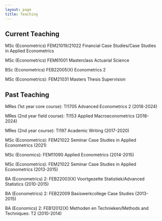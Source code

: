 ```yaml
---
layout: page
title: Teaching
---
```


Current Teaching
----------------

MSc (Econometrics) FEM21019/21022 Financial Case Studies/Case Studies in Applied Econometrics

MSc (Econometrics) FEM61001 Masterclass Actuarial Science

BSc (Econometrics) FEB22005(X) Econometrics 2

MSc (Econometrics): FEM21031 Masters Thesis Supervision

Past Teaching
-------------

MRes (1st year core course): TI1705 Advanced Econometrics 2 (2018-2024)

MRes (2nd year field course): TI153 Applied Macroeconometrics (2018-2024)

MRes (2nd year course): TI197 Academic Writing (2017-2020)

MSc (Econometrics): FEM21022 Seminar Case Studies in Applied Econometrics (2021)

MSc (Economics): FEM11090 Applied Econometrics (2014-2015)

MSc (Econometrics): FEM21022 Seminar Case Studies in Applied Econometrics (2013-2015)

BA (Econometrics) 2: FEB22003(X) Voortgezette Statistiek/Advanced Statistics (2010-2015)

BA (Econometrics) 2: FEB22009 Basiswerkcollege Case Studies (2013-2015)

BA (Economics) 2: FEB12012(X) Methoden en Technieken/Methods and Techniques: T2 (2010-2014)